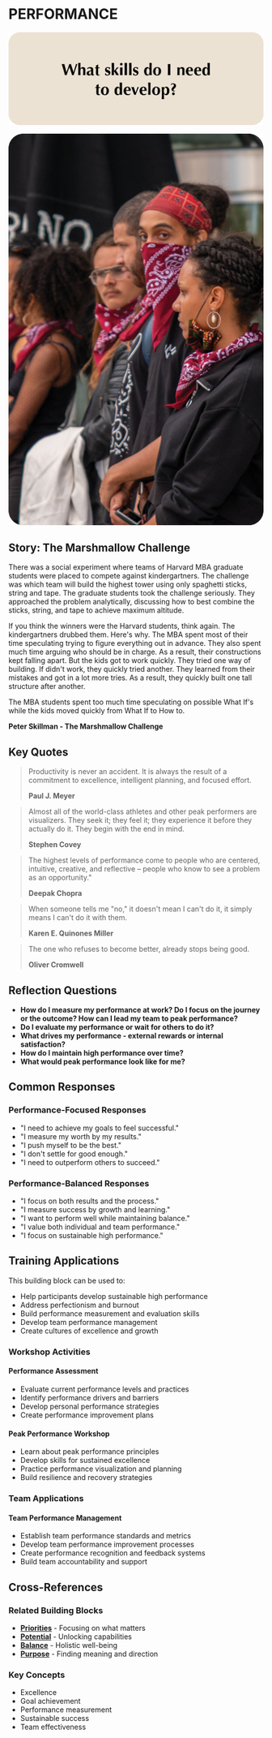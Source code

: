 # PERFORMANCE

![Performance Question Card](SPEAKUP%20QUESTION%20CARDS%20FOR%20AI/SPEAK_UP_question_cards_AI18.png)

![Performance Photo Card](SPEAKUP%20PHOTO%20CARDS/SPEAK%20UP_Photo_Cards_VER2_17.png)

## Story: The Marshmallow Challenge

There was a social experiment where teams of Harvard MBA graduate students were placed to compete against kindergartners. The challenge was which team will build the highest tower using only spaghetti sticks, string and tape. The graduate students took the challenge seriously. They approached the problem analytically, discussing how to best combine the sticks, string, and tape to achieve maximum altitude.

If you think the winners were the Harvard students, think again. The kindergartners drubbed them. Here's why. The MBA spent most of their time speculating trying to figure everything out in advance. They also spent much time arguing who should be in charge. As a result, their constructions kept falling apart. But the kids got to work quickly. They tried one way of building. If didn't work, they quickly tried another. They learned from their mistakes and got in a lot more tries. As a result, they quickly built one tall structure after another.

The MBA students spent too much time speculating on possible What If's while the kids moved quickly from What If to How to.

**Peter Skillman - The Marshmallow Challenge**

## Key Quotes

> Productivity is never an accident. It is always the result of a commitment to excellence, intelligent planning, and focused effort.
> 
> **Paul J. Meyer**

> Almost all of the world-class athletes and other peak performers are visualizers. They seek it; they feel it; they experience it before they actually do it. They begin with the end in mind.
> 
> **Stephen Covey**

> The highest levels of performance come to people who are centered, intuitive, creative, and reflective – people who know to see a problem as an opportunity."
> 
> **Deepak Chopra**

> When someone tells me "no," it doesn't mean I can't do it, it simply means I can't do it with them.
> 
> **Karen E. Quinones Miller**

> The one who refuses to become better, already stops being good.
> 
> **Oliver Cromwell**

## Reflection Questions

- **How do I measure my performance at work? Do I focus on the journey or the outcome? How can I lead my team to peak performance?**
- **Do I evaluate my performance or wait for others to do it?**
- **What drives my performance - external rewards or internal satisfaction?**
- **How do I maintain high performance over time?**
- **What would peak performance look like for me?**

## Common Responses

### Performance-Focused Responses
- "I need to achieve my goals to feel successful."
- "I measure my worth by my results."
- "I push myself to be the best."
- "I don't settle for good enough."
- "I need to outperform others to succeed."

### Performance-Balanced Responses
- "I focus on both results and the process."
- "I measure success by growth and learning."
- "I want to perform well while maintaining balance."
- "I value both individual and team performance."
- "I focus on sustainable high performance."

## Training Applications

This building block can be used to:
- Help participants develop sustainable high performance
- Address perfectionism and burnout
- Build performance measurement and evaluation skills
- Develop team performance management
- Create cultures of excellence and growth

### Workshop Activities

#### **Performance Assessment**
- Evaluate current performance levels and practices
- Identify performance drivers and barriers
- Develop personal performance strategies
- Create performance improvement plans

#### **Peak Performance Workshop**
- Learn about peak performance principles
- Develop skills for sustained excellence
- Practice performance visualization and planning
- Build resilience and recovery strategies

### Team Applications

#### **Team Performance Management**
- Establish team performance standards and metrics
- Develop team performance improvement processes
- Create performance recognition and feedback systems
- Build team accountability and support

## Cross-References

### Related Building Blocks
- **[Priorities](priorities/README.md)** - Focusing on what matters
- **[Potential](potential/README.md)** - Unlocking capabilities
- **[Balance](balance/README.md)** - Holistic well-being
- **[Purpose](purpose/README.md)** - Finding meaning and direction

### Key Concepts
- Excellence
- Goal achievement
- Performance measurement
- Sustainable success
- Team effectiveness
